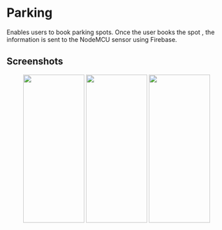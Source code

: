 # Parking
Enables users to book parking spots. Once the user books the spot , the information is sent to the NodeMCU sensor using Firebase.

## Screenshots

<p align="center">
  <img src="https://raw.githubusercontent.com/ravk1234/Parking/master/login.jpg" height="340" width="140"/>
 <img src="https://raw.githubusercontent.com/ravk1234/Parking/master/login.jpg" height="340" width="140"/>
   <img src="https://raw.githubusercontent.com/ravk1234/Parking/master/login.jpg" height="340" width="140"/>
</p>
